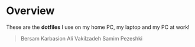 Overview
====================
These are the **dotfiles** I use on my home PC, my laptop and my PC at work!
>   Bersam Karbasion
>   Ali Vakilzadeh
>   Samim Pezeshki
